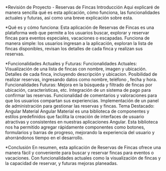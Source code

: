 *Revisión de Proyecto - Reservas de Fincas
Introducción
Aqui explicaré de manera sencilla qué es esta aplicación, cómo funciona, las funcionalidades actuales y futuras, así como una breve explicación sobre esta.

*Qué es y cómo funciona:
Esta aplicación de Reservas de Fincas es una plataforma web que permite a los usuarios buscar, explorar y reservar fincas para eventos especiales, vacaciones o escapadas. Funciona de manera simple: los usuarios ingresan a la aplicación, exploran la lista de fincas disponibles, revisan los detalles de cada finca y realizan sus reservas.

*Funcionalidades Actuales y Futuras:
Funcionalidades Actuales:
Visualización de una lista de fincas con nombre, imagen y ubicación.
Detalles de cada finca, incluyendo descripción y ubicacion.
Posibilidad de realizar reservas, ingresando datos como nombre, teléfono , fecha y hora.
Funcionalidades Futuras:
Mejora en la búsqueda y filtrado de fincas por ubicación, características, etc.
Integración de un sistema de pago para confirmar las reservas.
Funcionalidad de comentarios y valoraciones para que los usuarios compartan sus experiencias.
Implementación de un panel de administración para gestionar las reservas y fincas.
Tema Destacado: Angular Material
Angular Material es una biblioteca de componentes y estilos predefinidos que facilita la creación de interfaces de usuario atractivas y consistentes en nuestras aplicaciones Angular. Esta biblioteca nos ha permitido agregar rápidamente componentes como botones, formularios y barras de progreso, mejorando la experiencia del usuario y ahorrándonos tiempo en el desarrollo.

*Conclusión
En resumen, esta aplicación de Reservas de Fincas ofrece una manera fácil y conveniente para buscar y reservar fincas para eventos o vacaciones. Con funcionalidades actuales como la visualización de fincas y la capacidad de reservar, y futuras mejoras planeadas.